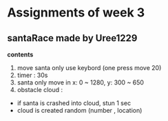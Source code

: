 Assignments of week 3 
====
santaRace made by Uree1229
----

**contents**
1. move santa only use keybord (one press move 20)
2. timer : 30s
3. santa only move in x: 0 ~ 1280, y: 300 ~ 650
4. obstacle cloud :
  + if santa is crashed into cloud, stun 1 sec
  + cloud is created random (number , location)
